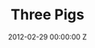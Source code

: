 ---
title: Three Pigs
image: "/uploads/three-pigs-02.jpg"
brand: Guardian
agency: BBH
production-company: Rattling Stick
date: 2012-02-29 00:00:00 Z
director: Ringan Ledwidge
with:
imdb:
video: 281648544
layout: project
is-in-production: 
---